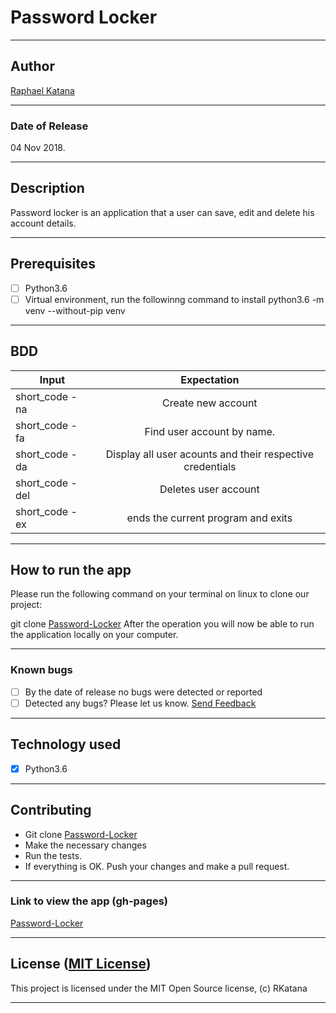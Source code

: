 # Password Locker

------------------------------------------------------------------------

## Author

[Raphael Katana](https://github.com/RKatana)

------------------------------------------------------------------------

### Date of Release

04 Nov 2018.

------------------------------------------------------------------------

## Description

Password locker is an application that a user can save, edit and delete his account details.

------------------------------------------------------------------------

## Prerequisites

+ [ ] Python3.6
+ [ ] Virtual environment, run the followinng command to install python3.6 -m venv --without-pip venv

------------------------------------------------------------------------

## BDD

| Input | Expectation|
|----------|:-------------:|
| short_code - na| Create new account|
| short_code - fa| Find user account by name.|
| short_code - da| Display all user acounts and their respective credentials|
| short_code - del| Deletes user account|
| short_code - ex| ends the current program and exits|

------------------------------------------------------------------------

## How to run the app

Please run the following command on your terminal on linux to clone our project:

git clone [Password-Locker](https://github.com/RKatana/Password-Locker.git)
After the operation you will now be able to run the application locally on your computer.

------------------------------------------------------------------------

### Known bugs

+ [ ] By the date of release no bugs were detected or reported
+ [ ] Detected any bugs? Please let us know. [Send Feedback](roduor41@gmail.com)

------------------------------------------------------------------------

## Technology used

+ [X] Python3.6

------------------------------------------------------------------------

## Contributing

+ Git clone [Password-Locker](https://github.com/RKatana/Password-Locker.git)
+ Make the necessary changes
+ Run the tests.
+ If everything is OK. Push your changes and make a pull request.

------------------------------------------------------------------------

### Link to view the app (gh-pages)

[Password-Locker](https://RKatana.github.io/Password-Locker/)

------------------------------------------------------------------------

## License ([MIT License](http://choosealicense.com/licenses/mit/))

This project is licensed under the MIT Open Source license, (c) RKatana

------------------------------------------------------------------------